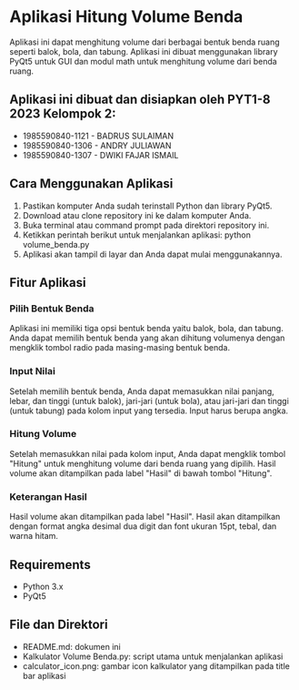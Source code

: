 # Aplikasi Hitung Volume Benda
Aplikasi ini dapat menghitung volume dari berbagai bentuk benda ruang seperti balok, bola, dan tabung. Aplikasi ini dibuat menggunakan library PyQt5 untuk GUI dan modul math untuk menghitung volume dari benda ruang.

## Aplikasi ini dibuat dan disiapkan oleh PYT1-8 2023 Kelompok 2:
- 1985590840-1121 - BADRUS SULAIMAN
- 1985590840-1306 - ANDRY JULIAWAN
- 1985590840-1307 - DWIKI FAJAR ISMAIL

## Cara Menggunakan Aplikasi
1. Pastikan komputer Anda sudah terinstall Python dan library PyQt5.
2. Download atau clone repository ini ke dalam komputer Anda.
3. Buka terminal atau command prompt pada direktori repository ini.
4. Ketikkan perintah berikut untuk menjalankan aplikasi: python volume_benda.py
5. Aplikasi akan tampil di layar dan Anda dapat mulai menggunakannya.

## Fitur Aplikasi
### Pilih Bentuk Benda
Aplikasi ini memiliki tiga opsi bentuk benda yaitu balok, bola, dan tabung. Anda dapat memilih bentuk benda yang akan dihitung volumenya dengan mengklik tombol radio pada masing-masing bentuk benda.

### Input Nilai
Setelah memilih bentuk benda, Anda dapat memasukkan nilai panjang, lebar, dan tinggi (untuk balok), jari-jari (untuk bola), atau jari-jari dan tinggi (untuk tabung) pada kolom input yang tersedia. Input harus berupa angka.

### Hitung Volume
Setelah memasukkan nilai pada kolom input, Anda dapat mengklik tombol "Hitung" untuk menghitung volume dari benda ruang yang dipilih. Hasil volume akan ditampilkan pada label "Hasil" di bawah tombol "Hitung".

### Keterangan Hasil
Hasil volume akan ditampilkan pada label "Hasil". Hasil akan ditampilkan dengan format angka desimal dua digit dan font ukuran 15pt, tebal, dan warna hitam.

## Requirements
- Python 3.x
- PyQt5
## File dan Direktori
- README.md: dokumen ini
- Kalkulator Volume Benda.py: script utama untuk menjalankan aplikasi
- calculator_icon.png: gambar icon kalkulator yang ditampilkan pada title bar aplikasi
